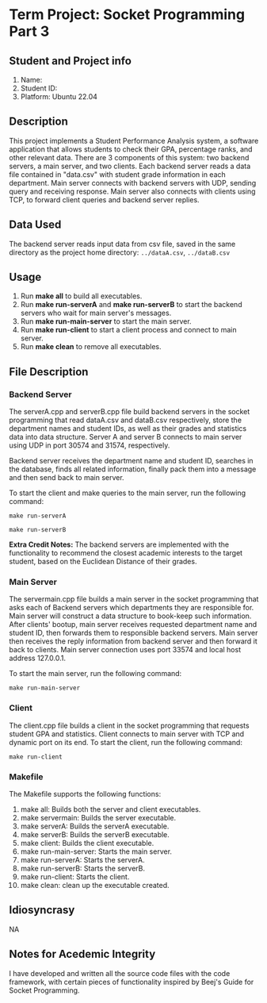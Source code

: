 # Term Project: Socket Programming Part 3

## Student and Project info
1. Name: 
2. Student ID: 
3. Platform: Ubuntu 22.04

## Description
This project implements a Student Performance Analysis system, a software application that allows students 
to check their GPA, percentage ranks, and other relevant data. There are 3 components of this system: two backend servers,
a main server, and two clients. Each backend server reads a data file contained in "data.csv" with student grade 
information in each department. Main server connects with backend servers with UDP, sending query and receiving response. 
Main server also connects with clients using TCP, to forward client queries and backend server replies.


## Data Used
The backend server reads input data from csv file, saved in the same directory as the project home directory:
`../dataA.csv`, `../dataB.csv`


## Usage
1. Run **make all** to build all executables.
2. Run **make run-serverA** and **make run-serverB** to start the backend servers who wait for main server's messages.
3. Run **make run-main-server** to start the main server.
4. Run **make run-client** to start a client process and connect to main server.
5. Run **make clean** to remove all executables.


## File Description

### Backend Server
The serverA.cpp and serverB.cpp file build backend servers in the socket programming that read dataA.csv and dataB.csv
respectively, store the department names and student IDs, as well as their grades and statistics data into data structure.
Server A and server B connects to main server using UDP in port 30574 and 31574, respectively. 

Backend server receives the department name and student ID, searches in the database, finds all related information, finally
pack them into a message and then send back to main server.

To start the client and make queries to the main server, run the following command:

    make run-serverA

    make run-serverB

**Extra Credit Notes:**
The backend servers are implemented with the functionality to recommend the closest academic interests to the target 
student, based on the Euclidean Distance of their grades. 

### Main Server
The servermain.cpp file builds a main server in the socket programming that asks each of Backend servers 
which departments they are responsible for. Main server will construct a data structure to book-keep such information.
After clients' bootup, main server receives requested department name and student ID, then forwards them to responsible 
backend servers. Main server then receives the reply information from backend server and then forward it back to clients.
Main server connection uses port 33574 and local host address 127.0.0.1.

To start the main server, run the following command:

    make run-main-server

### Client
The client.cpp file builds a client in the socket programming that requests student GPA and statistics. Client connects to 
main server with TCP and dynamic port on its end.
To start the client, run the following command:

    make run-client

### Makefile

The Makefile supports the following functions:

1. make all: Builds both the server and client executables.
2. make servermain: Builds the server executable.
3. make serverA: Builds the serverA executable.
4. make serverB: Builds the serverB executable.
5. make client: Builds the client executable.
6. make run-main-server: Starts the main server.
7. make run-serverA: Starts the serverA.
8. make run-serverB: Starts the serverB.
9. make run-client: Starts the client.
10. make clean: clean up the executable created.

## Idiosyncrasy
NA

## Notes for Acedemic Integrity
I have developed and written all the source code files with the code framework, with certain pieces of functionality 
inspired by Beej's Guide for Socket Programming. 